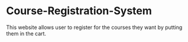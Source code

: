 # Course-Registration-System
This website allows user to register for the courses they want by putting them in the cart.
